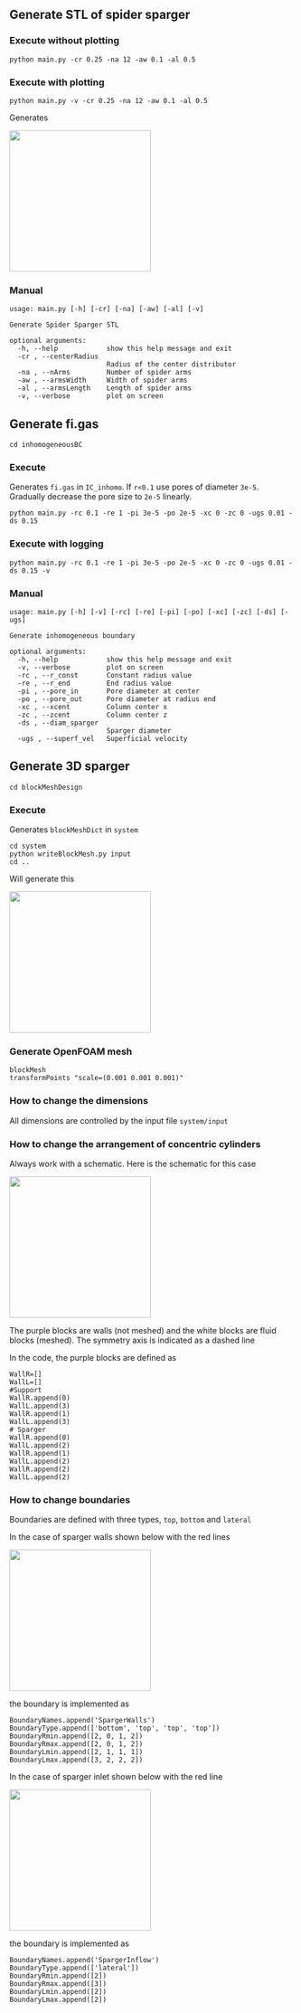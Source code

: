 ## Generate STL of spider sparger

### Execute without plotting

`python main.py -cr 0.25 -na 12 -aw 0.1 -al 0.5`

### Execute with plotting

`python main.py -v -cr 0.25 -na 12 -aw 0.1 -al 0.5`

Generates

<p float="left">
  <img src="image/simpleOutput.png" width="250"/>
</p>


### Manual

```
usage: main.py [-h] [-cr] [-na] [-aw] [-al] [-v]

Generate Spider Sparger STL

optional arguments:
  -h, --help            show this help message and exit
  -cr , --centerRadius 
                        Radius of the center distributor
  -na , --nArms         Number of spider arms
  -aw , --armsWidth     Width of spider arms
  -al , --armsLength    Length of spider arms
  -v, --verbose         plot on screen

```

## Generate fi.gas

`cd inhomogeneousBC`

### Execute

Generates `fi.gas` in `IC_inhomo`. If `r<0.1` use pores of diameter `3e-5`. Gradually decrease the pore size to `2e-5` linearly.

`python main.py -rc 0.1 -re 1 -pi 3e-5 -po 2e-5 -xc 0 -zc 0 -ugs 0.01 -ds 0.15`

### Execute with logging

`python main.py -rc 0.1 -re 1 -pi 3e-5 -po 2e-5 -xc 0 -zc 0 -ugs 0.01 -ds 0.15 -v`

### Manual

```
usage: main.py [-h] [-v] [-rc] [-re] [-pi] [-po] [-xc] [-zc] [-ds] [-ugs]

Generate inhomogeneous boundary

optional arguments:
  -h, --help            show this help message and exit
  -v, --verbose         plot on screen
  -rc , --r_const       Constant radius value
  -re , --r_end         End radius value
  -pi , --pore_in       Pore diameter at center
  -po , --pore_out      Pore diameter at radius end
  -xc , --xcent         Column center x
  -zc , --zcent         Column center z
  -ds , --diam_sparger 
                        Sparger diameter
  -ugs , --superf_vel   Superficial velocity

```




## Generate 3D sparger

`cd blockMeshDesign`

### Execute

Generates `blockMeshDict` in `system`

`cd system`<br>
`python writeBlockMesh.py input`<br>
`cd ..`<br>


Will generate this

<p float="left">
  <img src="image/3dsparger.png" width="250"/>
</p>

### Generate OpenFOAM mesh

`blockMesh`
<br>
`transformPoints "scale=(0.001 0.001 0.001)"`


### How to change the dimensions

All dimensions are controlled by the input file `system/input`

### How to change the arrangement of concentric cylinders

Always work with a schematic. Here is the schematic for this case

<p float="left">
  <img src="image/schematic.png" width="250"/>
</p>

The purple blocks are walls (not meshed) and the white blocks are fluid blocks (meshed). The symmetry axis is indicated as a dashed line

In the code, the purple blocks are defined as

```
WallR=[]
WallL=[]
#Support
WallR.append(0)
WallL.append(3)
WallR.append(1)
WallL.append(3)
# Sparger
WallR.append(0)
WallL.append(2)
WallR.append(1)
WallL.append(2)
WallR.append(2)
WallL.append(2)
```

### How to change boundaries

Boundaries are defined with three types, `top`, `bottom` and `lateral`

In the case of sparger walls shown below with the red lines
<p float="left">
  <img src="image/schematicSpargerWalls.png" width="250"/>
</p>

the boundary is implemented as 
```
BoundaryNames.append('SpargerWalls')
BoundaryType.append(['bottom', 'top', 'top', 'top'])
BoundaryRmin.append([2, 0, 1, 2])
BoundaryRmax.append([2, 0, 1, 2])
BoundaryLmin.append([2, 1, 1, 1])
BoundaryLmax.append([3, 2, 2, 2])
```

In the case of sparger inlet shown below with the red line
<p float="left">
  <img src="image/schematicSpargerInlet.png" width="250"/>
</p>

the boundary is implemented as
```
BoundaryNames.append('SpargerInflow')
BoundaryType.append(['lateral'])
BoundaryRmin.append([2])
BoundaryRmax.append([3])
BoundaryLmin.append([2])
BoundaryLmax.append([2])
```





